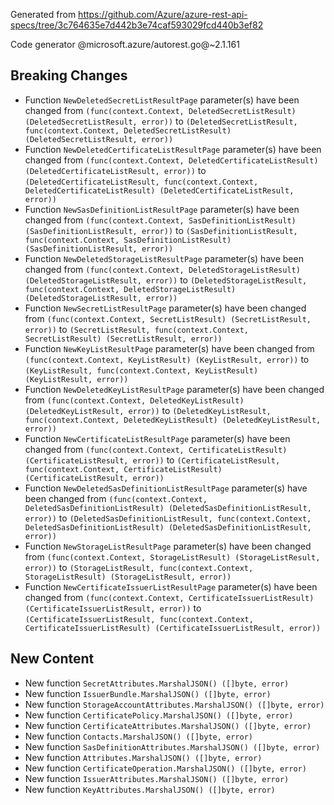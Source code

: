 Generated from https://github.com/Azure/azure-rest-api-specs/tree/3c764635e7d442b3e74caf593029fcd440b3ef82

Code generator @microsoft.azure/autorest.go@~2.1.161

## Breaking Changes

- Function `NewDeletedSecretListResultPage` parameter(s) have been changed from `(func(context.Context, DeletedSecretListResult) (DeletedSecretListResult, error))` to `(DeletedSecretListResult, func(context.Context, DeletedSecretListResult) (DeletedSecretListResult, error))`
- Function `NewDeletedCertificateListResultPage` parameter(s) have been changed from `(func(context.Context, DeletedCertificateListResult) (DeletedCertificateListResult, error))` to `(DeletedCertificateListResult, func(context.Context, DeletedCertificateListResult) (DeletedCertificateListResult, error))`
- Function `NewSasDefinitionListResultPage` parameter(s) have been changed from `(func(context.Context, SasDefinitionListResult) (SasDefinitionListResult, error))` to `(SasDefinitionListResult, func(context.Context, SasDefinitionListResult) (SasDefinitionListResult, error))`
- Function `NewDeletedStorageListResultPage` parameter(s) have been changed from `(func(context.Context, DeletedStorageListResult) (DeletedStorageListResult, error))` to `(DeletedStorageListResult, func(context.Context, DeletedStorageListResult) (DeletedStorageListResult, error))`
- Function `NewSecretListResultPage` parameter(s) have been changed from `(func(context.Context, SecretListResult) (SecretListResult, error))` to `(SecretListResult, func(context.Context, SecretListResult) (SecretListResult, error))`
- Function `NewKeyListResultPage` parameter(s) have been changed from `(func(context.Context, KeyListResult) (KeyListResult, error))` to `(KeyListResult, func(context.Context, KeyListResult) (KeyListResult, error))`
- Function `NewDeletedKeyListResultPage` parameter(s) have been changed from `(func(context.Context, DeletedKeyListResult) (DeletedKeyListResult, error))` to `(DeletedKeyListResult, func(context.Context, DeletedKeyListResult) (DeletedKeyListResult, error))`
- Function `NewCertificateListResultPage` parameter(s) have been changed from `(func(context.Context, CertificateListResult) (CertificateListResult, error))` to `(CertificateListResult, func(context.Context, CertificateListResult) (CertificateListResult, error))`
- Function `NewDeletedSasDefinitionListResultPage` parameter(s) have been changed from `(func(context.Context, DeletedSasDefinitionListResult) (DeletedSasDefinitionListResult, error))` to `(DeletedSasDefinitionListResult, func(context.Context, DeletedSasDefinitionListResult) (DeletedSasDefinitionListResult, error))`
- Function `NewStorageListResultPage` parameter(s) have been changed from `(func(context.Context, StorageListResult) (StorageListResult, error))` to `(StorageListResult, func(context.Context, StorageListResult) (StorageListResult, error))`
- Function `NewCertificateIssuerListResultPage` parameter(s) have been changed from `(func(context.Context, CertificateIssuerListResult) (CertificateIssuerListResult, error))` to `(CertificateIssuerListResult, func(context.Context, CertificateIssuerListResult) (CertificateIssuerListResult, error))`

## New Content

- New function `SecretAttributes.MarshalJSON() ([]byte, error)`
- New function `IssuerBundle.MarshalJSON() ([]byte, error)`
- New function `StorageAccountAttributes.MarshalJSON() ([]byte, error)`
- New function `CertificatePolicy.MarshalJSON() ([]byte, error)`
- New function `CertificateAttributes.MarshalJSON() ([]byte, error)`
- New function `Contacts.MarshalJSON() ([]byte, error)`
- New function `SasDefinitionAttributes.MarshalJSON() ([]byte, error)`
- New function `Attributes.MarshalJSON() ([]byte, error)`
- New function `CertificateOperation.MarshalJSON() ([]byte, error)`
- New function `IssuerAttributes.MarshalJSON() ([]byte, error)`
- New function `KeyAttributes.MarshalJSON() ([]byte, error)`
